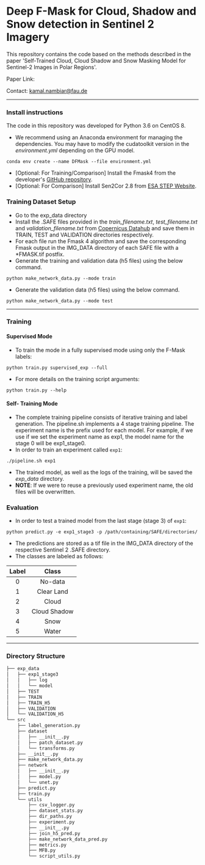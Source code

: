 # Deep F-Mask for Cloud, Shadow and Snow detection in Sentinel 2 Imagery
This repository contains the code based on the methods described in the paper 'Self-Trained Cloud, Cloud Shadow and Snow Masking Model
for Sentinel-2 Images in Polar Regions'.

Paper Link: 

Contact: kamal.nambiar@fau.de

---
### Install instructions

The code in this repository was developed for Python 3.6 on CentOS 8. 

- We recommend using an Anaconda environment for managing the dependencies.
You may have to modify the cudatoolkit version in the *environment.yml* depending on the
  GPU model.
```console 
conda env create --name DFMask --file environment.yml
``` 
- [Optional: For Training/Comparison] Install the Fmask4 from the developer's [GitHub repository]( https://github.com/GERSL/Fmask).
- [Optional: For Comparison] Install Sen2Cor 2.8 from [ESA STEP Website](http://step.esa.int/main/snap-supported-plugins/sen2cor/sen2cor_v2-8/).

### Training Dataset Setup
- Go to the exp_data directory
- Install the .SAFE files provided in the *train_filename.txt*, *test_filename.txt* 
  and *validation_filename.txt*  from [Copernicus Datahub](https://scihub.copernicus.eu/dhus/#/home)
and save them in TRAIN, TEST and VALIDATION directories respectively. 
- For each file run the Fmask 4 algorithm and save the corresponding Fmask output in 
  the IMG_DATA directory of each SAFE file with a *FMASK.tif postfix.
- Generate the training and validation data (h5 files) using the below command. 
```console
python make_network_data.py --mode train

```

- Generate the validation data (h5 files) using the below command.
```console
python make_network_data.py --mode test
```


---
### Training
#### Supervised Mode
- To train the mode in a fully supervised mode using only the F-Mask labels:
```console
python train.py supervised_exp --full
```
- For more details on the training script arguments:
```console
python train.py --help
```
#### Self- Training Mode
- The complete training pipeline 
  consists of iterative training and label generation. The pipeline.sh implements a 4 stage training pipeline.
  The experiment name is the prefix used for each model. For example, if we use 
  if we set the experiment name as exp1, the model name for the stage 0 will be 
  exp1_stage0.
- In order to train an experiment called `exp1`:

```console
./pipeline.sh exp1
```
- The trained model, as well as the logs of the training, will be saved the
*exp_data* directory.
- **NOTE**: If we were to reuse a previously used experiment name, the old files will be 
overwritten.
### Evaluation
- In order to test a trained model from the last stage (stage 3) of `exp1`: 
```console
python predict.py -e exp1_stage3 -p /path/containing/SAFE/directories/
```
- The predictions are stored as a tif file 
  in the IMG_DATA directory of the respective Sentinel 2 .SAFE directory.
- The classes are labeled as follows:

| Label | Class |
|:---:|:---:|
| 0 | No-data |
| 1 | Clear Land |
| 2 | Cloud |
| 3 | Cloud Shadow |
| 4 | Snow |
| 5 | Water |
---

### Directory Structure
```bash
├── exp_data
│   ├── exp1_stage3
│   │   ├── log
│   │   └── model
│   ├── TEST
│   ├── TRAIN
│   ├── TRAIN_H5
│   ├── VALIDATION
│   └── VALIDATION_H5
└── src
    ├── label_generation.py
    ├── dataset
    │   ├── __init__.py
    │   ├── patch_dataset.py
    │   └── transforms.py
    ├── __init__.py
    ├── make_network_data.py
    ├── network
    │   ├── __init__.py
    │   ├── model.py
    │   └── unet.py
    ├── predict.py
    ├── train.py
    └── utils
        ├── csv_logger.py
        ├── dataset_stats.py
        ├── dir_paths.py
        ├── experiment.py
        ├── __init__.py
        ├── join_h5_pred.py
        ├── make_network_data_pred.py
        ├── metrics.py
        ├── MFB.py
        └── script_utils.py
```

